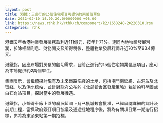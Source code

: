 ```yaml
---
layout: post
title: 港鐵：正進行的15個住宅項目可提供約兩萬個單位
date: 2022-03-10 18:00:26.000000000 +08:00
link: https://news.rthk.hk/rthk/ch/component/k2/1638248-20220310.htm
categories: rthk
---
```


港鐵去年香港物業發展業務盈利近111億元，按年升71%。連同內地物業發展利潤，扣除相關利息、財務開支及所得稅後，整體物業發展利潤升近70%至93.4億元。

港鐵指，因應市場對房屋的殷切需求，目前正進行的15個住宅物業發展項目，應可為市場提供約2萬個單位。

集團表示，會繼續探討現有及未來鐵路沿綫的土地，包括屯門南延綫、古洞站及北環綫，以及洪水橋站，並針對政府公布的《北部都會區發展策略》和新的科學園或白石角站項目，探討當中的發展機遇。

港鐵指，小蠔灣車廠上蓋的發展藍圖上月已獲城規會批准，已經展開詳細的設計及前期工程，當與政府簽訂項目協議及通過批地程序後，將為有關項目第一期進行招標，亦將為東涌東站第一期招標。
